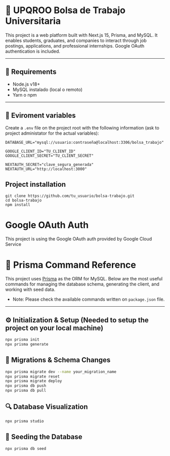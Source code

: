 # 🧠 UPQROO Bolsa de Trabajo Universitaria

This project is a web platform built with Next.js 15, Prisma, and MySQL. It enables students, graduates, and companies to interact through job postings, applications, and professional internships. Google OAuth authentication is included.

---

## 🚀 Requirements

- Node.js v18+
- MySQL instalado (local o remoto)
- Yarn o npm

---

## 🧪 Eviroment variables

Create a `.env` file on the project root with the following information (ask to project administator for the actual variables):

```env
DATABASE_URL="mysql://usuario:contraseña@localhost:3306/bolsa_trabajo"

GOOGLE_CLIENT_ID="TU_CLIENT_ID"
GOOGLE_CLIENT_SECRET="TU_CLIENT_SECRET"

NEXTAUTH_SECRET="clave_segura_generada"
NEXTAUTH_URL="http://localhost:3000"
```

## Project installation

```
git clone https://github.com/tu_usuario/bolsa-trabajo.git
cd bolsa-trabajo
npm install
```

# Google OAuth Auth

This project is using the Google OAuth auth provided by Google Cloud Service

# 📘 Prisma Command Reference

This project uses [Prisma](https://www.prisma.io/) as the ORM for MySQL. Below are the most useful commands for managing the database schema, generating the client, and working with seed data.

- Note: Please check the available commands written on `package.json` file.

---

## ⚙️ Initialization & Setup (Needed to setup the project on your local machine)

```bash
npx prisma init
npx prisma generate
```

## 🔄 Migrations & Schema Changes

```bash
npx prisma migrate dev --name your_migration_name
npx prisma migrate reset
npx prisma migrate deploy
npx prisma db push
npx prisma db pull
```

## 🔍 Database Visualization

```bash
npx prisma studio
```

## 🌱 Seeding the Database

```bash
npx prisma db seed
```
